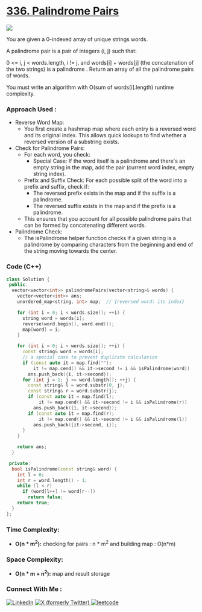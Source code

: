 # [336. Palindrome Pairs](https://leetcode.com/problems/palindrome-pairs/description/)

![](https://badgen.net/badge/Level/Hard/red)

You are given a 0-indexed array of unique strings words.

A palindrome pair is a pair of integers (i, j) such that:

0 <= i, j < words.length,
i != j, and
words[i] + words[j] (the concatenation of the two strings) is a 
palindrome
.
Return an array of all the palindrome pairs of words.

You must write an algorithm with O(sum of words[i].length) runtime complexity.

### Approach Used :

-   Reverse Word Map:
    -   You first create a hashmap map where each entry is a reversed word and its original index. This allows quick lookups to find whether a reversed version of a substring exists.
-   Check for Palindrome Pairs:
    -   For each word, you check:
        -   Special Case: If the word itself is a palindrome and there's an empty string in the map, add the pair (current word index, empty string index).
    -   Prefix and Suffix Check: For each possible split of the word into a prefix and suffix, check if:
        -   The reversed prefix exists in the map and if the suffix is a palindrome.
        -   The reversed suffix exists in the map and if the prefix is a palindrome.
    -   This ensures that you account for all possible palindrome pairs that can be formed by concatenating different words.
-   Palindrome Check:
    -   The isPalindrome helper function checks if a given string is a palindrome by comparing characters from the beginning and end of the string moving towards the center.

### Code (C++)

```cpp
class Solution {
 public:
  vector<vector<int>> palindromePairs(vector<string>& words) {
    vector<vector<int>> ans;
    unordered_map<string, int> map;  // {reversed word: its index}

    for (int i = 0; i < words.size(); ++i) {
      string word = words[i];
      reverse(word.begin(), word.end());
      map[word] = i;
    }

    for (int i = 0; i < words.size(); ++i) {
      const string& word = words[i];
      // a special case to prevent duplicate calculation
      if (const auto it = map.find("");
          it != map.cend() && it->second != i && isPalindrome(word))
        ans.push_back({i, it->second});
      for (int j = 1; j <= word.length(); ++j) {
        const string& l = word.substr(0, j);
        const string& r = word.substr(j);
        if (const auto it = map.find(l);
            it != map.cend() && it->second != i && isPalindrome(r))
          ans.push_back({i, it->second});
        if (const auto it = map.find(r);
            it != map.cend() && it->second != i && isPalindrome(l))
          ans.push_back({it->second, i});
      }
    }

    return ans;
  }

 private:
  bool isPalindrome(const string& word) {
    int l = 0;
    int r = word.length() - 1;
    while (l < r)
      if (word[l++] != word[r--])
        return false;
    return true;
  }
};
```

### Time Complexity:
- **O(n * m<sup>2</sup>):** checking for pairs : n * m<sup>2</sup> and building map : O(n*m)

### Space Complexity:
- **O(n * m + n<sup>2</sup>):** map and result storage


### Connect With Me : 

<a href="https://www.linkedin.com/in/shivam-ray-b4306524a/" target="_blank"><img src="https://img.shields.io/badge/LinkedIn-0077B5?style=for-the-badge&logo=linkedin&logoColor=white" alt="LinkedIn"></a>
<a href="https://x.com/rai_shivam11/" target="_blank"><img src="https://img.shields.io/badge/Twitter-1DA1F2?style=for-the-badge&logo=twitter&logoColor=white" alt="X (formerly Twitter)">
</a>
<a href="https://leetcode.com/u/shrunited0702/" target="_blank"><img src="https://img.shields.io/badge/LeetCode-000000?style=for-the-badge&logo=LeetCode&logoColor=#d16c06" alt="leetcode">
</a>